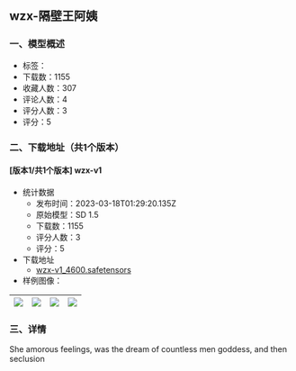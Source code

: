 ## wzx-隔壁王阿姨
### 一、模型概述

- 标签：
- 下载数：1155
- 收藏人数：307
- 评论人数：4
- 评分人数：3
- 评分：5

### 二、下载地址（共1个版本）

#### [版本1/共1个版本] wzx-v1

- 统计数据
  - 发布时间：2023-03-18T01:29:20.135Z
  - 原始模型：SD 1.5
  - 下载数：1155
  - 评分人数：3
  - 评分：5
- 下载地址
  - [wzx-v1_4600.safetensors](https://civitai.com/api/download/models/23433)
- 样例图像：

| <img src="https://image.civitai.com/xG1nkqKTMzGDvpLrqFT7WA/2fa7d97b-a74a-4c80-41af-087abd932b00/width=450/254194.jpeg" /> | <img src="https://image.civitai.com/xG1nkqKTMzGDvpLrqFT7WA/bb9daf08-8b19-4945-f298-3963112f8300/width=450/254197.jpeg" /> | <img src="https://image.civitai.com/xG1nkqKTMzGDvpLrqFT7WA/843e26c7-e9ce-4005-4c87-5238fc949700/width=450/254196.jpeg" /> | <img src="https://image.civitai.com/xG1nkqKTMzGDvpLrqFT7WA/7a1acfca-fbc4-4f4c-85bf-fbde9f786d00/width=450/254195.jpeg" /> |
| ---- | ---- | ---- | ---- |


### 三、详情
<p>She amorous feelings, was the dream of countless men goddess, and then seclusion</p>